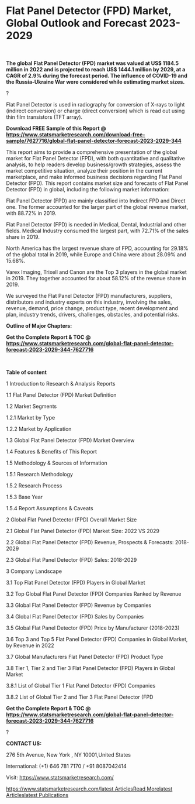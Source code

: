 <h1>Flat Panel Detector (FPD) Market, Global Outlook and Forecast 2023-2029</h1><br/><p><strong>The global Flat Panel Detector (FPD) market was valued at US$ 1184.5 million in 2022 and is projected to reach US$ 1444.1 million by 2029, at a <strong>CAGR</strong> of 2.9% during the forecast period. The influence of COVID-19 and the Russia-Ukraine War were considered while estimating market sizes.</strong></p>
 
 
 
 <p>? </p>
 
 
 
 <p>Flat Panel Detector is used in radiography for conversion of X-rays to light (indirect conversion) or charge (direct conversion) which is read out using thin film transistors (TFT array).</p>
 
 
 
 <p><strong>Download FREE Sample of this Report @ <a href="https://www.statsmarketresearch.com/download-free-sample/7627716/global-flat-panel-detector-forecast-2023-2029-344">https://www.statsmarketresearch.com/download-free-sample/7627716/global-flat-panel-detector-forecast-2023-2029-344</a></strong></p>
 
 
 
 <p>This report aims to provide a comprehensive presentation of the global market for Flat Panel Detector (FPD), with both quantitative and qualitative analysis, to help readers develop business/growth strategies, assess the market competitive situation, analyze their position in the current marketplace, and make informed business decisions regarding Flat Panel Detector (FPD). This report contains market size and forecasts of Flat Panel Detector (FPD) in global, including the following market information:</p>
 
 
 
 <p>Flat Panel Detector (FPD) are mainly classified into Indirect FPD and Direct one. The former accounted for the larger part of the global revenue market, with 88.72% in 2019.</p>
 
 
 
 <p>Flat Panel Detector (FPD) is needed in Medical, Dental, Industrial and other fields. Medical Industry consumed the largest part, with 72.71% of the sales share in 2019.</p>
 
 
 
 <p>North America has the largest revenue share of FPD, accounting for 29.18% of the global total in 2019, while Europe and China were about 28.09% and 15.68%.</p>
 
 
 
 <p>Varex Imaging, Trixell and Canon are the Top 3 players in the global market in 2019. They together accounted for about 58.12% of the revenue share in 2019.</p>
 
 
 
 <p>We surveyed the Flat Panel Detector (FPD) manufacturers, suppliers, distributors and industry experts on this industry, involving the sales, revenue, demand, price change, product type, recent development and plan, industry trends, drivers, challenges, obstacles, and potential risks.</p>
 
 
 
 <p><strong>Outline of Major Chapters:</strong></p>
 
 
 
 <div><b>Get the Complete Report & TOC @ <a href="https://www.statsmarketresearch.com/global-flat-panel-detector-forecast-2023-2029-344-7627716">https://www.statsmarketresearch.com/global-flat-panel-detector-forecast-2023-2029-344-7627716</a></b></div>
 
 
 
 <p><br />
 
 <b>Table of content</b></p>
 
 
 
 <p>1 Introduction to Research & Analysis Reports<br />
 
 1.1 Flat Panel Detector (FPD) Market Definition<br />
 
 1.2 Market Segments<br />
 
 1.2.1 Market by Type<br />
 
 1.2.2 Market by Application<br />
 
 1.3 Global Flat Panel Detector (FPD) Market Overview<br />
 
 1.4 Features & Benefits of This Report<br />
 
 1.5 Methodology & Sources of Information<br />
 
 1.5.1 Research Methodology<br />
 
 1.5.2 Research Process<br />
 
 1.5.3 Base Year<br />
 
 1.5.4 Report Assumptions & Caveats<br />
 
 2 Global Flat Panel Detector (FPD) Overall Market Size<br />
 
 2.1 Global Flat Panel Detector (FPD) Market Size: 2022 VS 2029<br />
 
 2.2 Global Flat Panel Detector (FPD) Revenue, Prospects & Forecasts: 2018-2029<br />
 
 2.3 Global Flat Panel Detector (FPD) Sales: 2018-2029<br />
 
 3 Company Landscape<br />
 
 3.1 Top Flat Panel Detector (FPD) Players in Global Market<br />
 
 3.2 Top Global Flat Panel Detector (FPD) Companies Ranked by Revenue<br />
 
 3.3 Global Flat Panel Detector (FPD) Revenue by Companies<br />
 
 3.4 Global Flat Panel Detector (FPD) Sales by Companies<br />
 
 3.5 Global Flat Panel Detector (FPD) Price by Manufacturer (2018-2023)<br />
 
 3.6 Top 3 and Top 5 Flat Panel Detector (FPD) Companies in Global Market, by Revenue in 2022<br />
 
 3.7 Global Manufacturers Flat Panel Detector (FPD) Product Type<br />
 
 3.8 Tier 1, Tier 2 and Tier 3 Flat Panel Detector (FPD) Players in Global Market<br />
 
 3.8.1 List of Global Tier 1 Flat Panel Detector (FPD) Companies<br />
 
 3.8.2 List of Global Tier 2 and Tier 3 Flat Panel Detector (FPD</p>
 
 
 
 <div><b>Get the Complete Report & TOC @ <a href="https://www.statsmarketresearch.com/global-flat-panel-detector-forecast-2023-2029-344-7627716">https://www.statsmarketresearch.com/global-flat-panel-detector-forecast-2023-2029-344-7627716</a></b></div>
 
 
 
 <p>? </p>
 
 
 
 <p><b>CONTACT US:</b><br />
 
 276 5th Avenue, New York , NY 10001,United States<br />
 
 International: (+1) 646 781 7170 / +91 8087042414<br />
 
 Visit: <a href="https://www.statsmarketresearch.com/">https://www.statsmarketresearch.com/</a><br />
 
 <a href="https://gyeongbokgung.com">https://www.statsmarketresearch.com/</a><a href="https://hallyeomaritime.com">latest Articles</a><a href="https://jingwansa.com">Read More</a><a href="https://nguoiviet.jp/">latest Articles</a><a href="https://www.intelmarketresearch.com/">latest Publications</a></p>